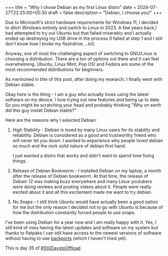 +++
title = "Why I chose Debian as my first Linux distro"
date = 2024-07-27T22:25:00+05:30
draft = false
description = "Debian, I choose you!"
+++

Due to Microsoft's strict hardware requirements for Windows 11, I decided to ditch Windows entirely and switch to Linux in 2023. A few years back,I had attempted to try out Ubuntu but that failed miserably and I actually ended up destroying my USB drive in the process (I failed at step 1 and I still don't know how I broke my flashdrive....lol). 

Anyway, one of most the challenging aspect of switching to GNU/Linux is choosing a distribution. There are a ton of options out there and it can feel overwhelming. Ubuntu, Linux Mint, Pop OS! and Fedora are some of the most recommended distributions for beginners. 

As mentioned in title of this post, after doing my research, I finally went with Debian stable.

Okay here is the thing - I am a guy who actually loves using the latest software on my device. I love trying out new features and being up to date. So you might be scratching your head and probably thinking "Why on earth did this guy install Debian stable?"

Here are the reasons why I selected Debian:

1. High Stability - Debian is loved by many Linux users for its stability and reliability. Debian is considered as a good and trustworthy friend who will never let you down. I wanted to experience why people loved debian so much and the rock solid nature of debian first hand.

	I just wanted a distro that works and didn't want to spend time fixing things.

2. Release of Debian Bookworm - I installed Debian on my laptop, a month after the release of Debian bookworm. At that time, the release of Debain 12 was making buzz everywhere and many Linux youtubers were doing reviews and posting videos about it. People were really excited about it and all this excitement made me want to try debian.
3. No Snaps - I still think Ubuntu would have actually been a good option for me but the only reason I decided not to go with Ubuntu is because of how the distribution constantly forced people to use snaps.

I've been using Debian for a year now and I am really happy with it. Yes, I still kind of miss having the latest updates and software on my system but thanks to flatpaks I can still have access to the newest versions of software without having to use [backports](https://backports.debian.org/) (which I haven't tried yet).

This is day 35 of [#100DaystoOffload](https://100daystooffload.com)
